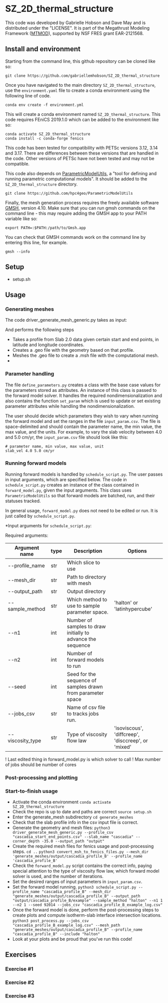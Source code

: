# SZ_2D_thermal_structure 

This code was developed by Gabrielle Hobson and Dave May and is distributed under the "LICENSE". It is part of the Megathrust Modeling Framework ([MTMOD](https://sites.utexas.edu/mtmod/)), supported by NSF FRES grant EAR-2121568. 

## Install and environment 

Starting from the command line, this github repository can be cloned like so: 

`git clone https://github.com/gabriellemhobson/SZ_2D_thermal_structure`

Once you have navigated to the main directory `SZ_2D_thermal_structure`, use the `environment.yaml` file to create a conda environment using the following line of code. 

`conda env create -f environment.yml`

This will create a conda environment named `SZ_2D_thermal_structure`. This code requires FEniCS 2019.1.0 which can be added to the environment like so:

```
conda activate SZ_2D_thermal_structure
conda install -c conda-forge fenics
```

This code has been tested for compatibility with PETSc versions 3.12, 3.14 and 3.17. There are differences between these versions that are handled in the code. Other versions of PETSc have not been tested and may not be compatible. 

This code also depends on [ParametricModelUtils](https://github.com/hpc4geo/ParametricModelUtils), a "tool for defining and running parametric computational models". It should be added to the `SZ_2D_thermal_structure` directory. 

`git clone https://github.com/hpc4geo/ParametricModelUtils` 

Finally, the mesh generation process requires the freely available software [GMSH](https://gmsh.info/), version 4.10. Make sure that you can run gmsh commands on the command line - this may require adding the GMSH app to your PATH variable like so: 

`export PATH=:$PATH:/path/to/Gmsh.app`

You can check that GMSH commands work on the command line by entering this line, for example. 

`gmsh --info`

## Setup 

- setup.sh 

## Usage

### Generating meshes

The code driver_generate_mesh_generic.py takes as input:

And performs the following steps
- Takes a profile from Slab 2.0 data given certain start and end points, in latitude and longitude coordinates.
- Creates a .geo file with the geometry based on that profile.
- Meshes the .geo file to create a .msh file with the computational mesh.
- 

### Parameter handling

The file `define_parameters.py` creates a class with the base case values for the parameters stored as attributes. An instance of this class is passed to the forward model solver. It handles the required nondimensionalization and also contains the function `set_param` which is used to update or set existing parameter attributes while handling the nondimensionalization. 

The user should decide which parameters they wish to vary when running the forward model and set the ranges in the file `input_param.csv`. The file is space-delimited and should contain the parameter name, the min value, the max value, and the units. For example, to vary the slab velocity between 4.0 and 5.0 cm/yr, the `input_param.csv` file should look like this:

```
# parameter name, min value, max value, unit
slab_vel 4.0 5.0 cm/yr
```

### Running forward models

Running forward models is handled by `schedule_script.py`. The user passes in input arguments, which are specified below. The code in `schedule_script.py` creates an instance of the class contained in `forward_model.py`, given the input arguments. This class uses `ParametricModelUtils` so that forward models are batched, run, and their statuses tracked. 

In general usage, `forward_model.py` does not need to be edited or run. It is just called by `schedule_script.py`. 

*Input arguments for `schedule_script.py`:

Required arguments:

| Argument name    | type | Description                                                 | Options |
| ---------------- | ---- | ---                                                         | --- |
| --profile_name   | str  | Which slice to use                                          | |
| --mesh_dir       | str  | Path to directory with mesh                                 | |
| --output_path    | str  | Output directory                                            | | 
| --sample_method  | str  | Which method to use to sample parameter space.              | 'halton' or 'latinhypercube'|
| --n1             | int  | Number of samples to draw initially to advance the sequence | |
| --n2             | int  | Number of forward models to run                             | |
| --seed           | int  | Seed for the sequence of samples drawn from parameter space | |
| --jobs_csv       | str  | Name of csv file to tracks jobs run.                        | |
| --viscosity_type | str  | Type of viscosity flow law                                  | 'isoviscous', 'diffcreep', 'disccreep', or 'mixed' |


! Last edited thing in forward_model.py is which solver to call
! Max number of jobs should be number of cores

### Post-processing and plotting

### Start-to-finish usage

- Activate the conda environment 
    `conda activate SZ_2D_thermal_structure`
- Check the repo is up to date and paths are correct
    `source setup.sh`
- Enter the generate_mesh subdirectory 
    `cd generate_meshes`
- Check that the slab profile info in the csv input file is correct. 
- Generate the geometry and mesh files:
    `python3 driver_generate_mesh_generic.py --profile_csv "cascadia_start_end_points.csv" --slab_name "cascadia" --corner_depth -35.0 --output_path "output"`
- Create the required mesh files for fenics usage and post-processing steps. 
    `cd ..`
    `python3 convert_msh_to_fenics_files.py --mesh_dir 'generate_meshes/output/cascadia_profile_B' --profile_name 'cascadia_profile_B' `
- Check the `forward_model.py` script contains the correct info, paying special attention to the type of viscosity flow law, which forward model solver is used, and the number of iterations. 
- Set the desired ranges of input parameters in `input_param.csv`. 
- Set the forward model running. 
    `python3 schedule_script.py --profile_name "cascadia_profile_B" --mesh_dir "generate_meshes/output/cascadia_profile_B" --output_path "output/cascadia_profile_B/example" --sample_method "halton" --n1 1 --n2 1 --seed 92014 --jobs_csv "cascadia_profile_B_example_log.csv"`
- Once the forward model is done, perform the post-processing steps to create plots and compute isotherm-slab interface intersection locations. 
    `python3 post_process.py --jobs_csv "cascadia_profile_B_example_log.csv" --mesh_path "generate_meshes/output/cascadia_profile_B" --profile_name "cascadia_profile_B" --include "halton"`
- Look at your plots and be proud that you've run this code!

## Exercises

### Exercise #1

### Exercise #2

### Exercise #3